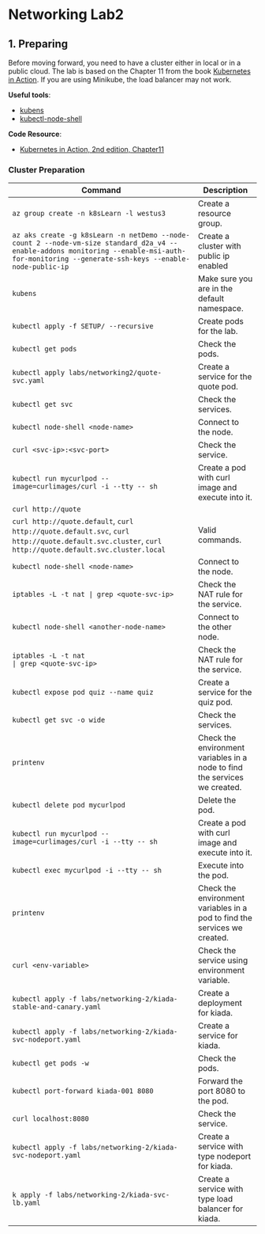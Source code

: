 # Networking Lab2

## 1. Preparing

Before moving forward, you need to have a cluster either in local or in a public cloud. The lab is based on the Chapter 11 from the book [Kubernetes in Action](https://www.manning.com/books/kubernetes-in-action). If you are using Minikube, the load balancer may not work.

**Useful tools**:

- [kubens](https://github.com/ahmetb/kubectx)
- [kubectl-node-shell](https://github.com/kvaps/kubectl-node-shell)

**Code Resource**:

- [Kubernetes in Action, 2nd edition, Chapter11](https://github.com/luksa/kubernetes-in-action-2nd-edition/tree/master/Chapter11)

### Cluster Preparation

| Command                                                                                                                                                                                                              | Description                                                                |
| -------------------------------------------------------------------------------------------------------------------------------------------------------------------------------------------------------------------- | -------------------------------------------------------------------------- |
| `az group create -n k8sLearn -l westus3`                                                                                                                                                                             | Create a resource group.                                                   |
| `az aks create -g k8sLearn -n netDemo --node-count 2 --node-vm-size standard_d2a_v4 --enable-addons monitoring --enable-msi-auth-for-monitoring --generate-ssh-keys --enable-node-public-ip`                         | Create a cluster with public ip enabled                                    |
| `kubens`                                                                                                                                                                                                             | Make sure you are in the default namespace.                                |
| `kubectl apply -f SETUP/ --recursive`                                                                                                                                                                                | Create pods for the lab.                                                   |
| `kubectl get pods`                                                                                                                                                                                                   | Check the pods.                                                            |
| `kubectl apply labs/networking2/quote-svc.yaml`                                                                                                                                                                      | Create a service for the quote pod.                                        |
| `kubectl get svc`                                                                                                                                                                                                    | Check the services.                                                        |
| `kubectl node-shell <node-name>`                                                                                                                                                                                     | Connect to the node.                                                       |
| `curl <svc-ip>:<svc-port>`                                                                                                                                                                                           | Check the service.                                                         |
| `kubectl run mycurlpod --image=curlimages/curl -i --tty -- sh`                                                                                                                                                       | Create a pod with curl image and execute into it.                          |
| `curl http://quote`
`curl http://quote.default`, `curl http://quote.default.svc`, `curl http://quote.default.svc.cluster`, `curl http://quote.default.svc.cluster.local`                                           | Valid commands.                                                            |
| `kubectl node-shell <node-name>`                                                                                                                                                                                     | Connect to the node.                                                       |
| `iptables -L -t nat \| grep <quote-svc-ip>`                                                                                                                                                                          | Check the NAT rule for the service.                                        |
| `kubectl node-shell <another-node-name>`                                                                                                                                                                             | Connect to the other node.                                                 |
| `iptables -L -t nat                                                                                                                                                                          \| grep <quote-svc-ip>` | Check the NAT rule for the service.                                        |
| `kubectl expose pod quiz --name quiz`                                                                                                                                                                                | Create a service for the quiz pod.                                         |
| `kubectl get svc -o wide`                                                                                                                                                                                            | Check the services.                                                        |
| `printenv`                                                                                                                                                                                                           | Check the environment variables in a node to find the services we created. |
| `kubectl delete pod mycurlpod`                                                                                                                                                                                       | Delete the pod.                                                            |
| `kubectl run mycurlpod --image=curlimages/curl -i --tty -- sh`                                                                                                                                                       | Create a pod with curl image and execute into it.                          |
| `kubectl exec mycurlpod -i --tty -- sh`                                                                                                                                                                              | Execute into the pod.                                                      |
| `printenv`                                                                                                                                                                                                           | Check the environment variables in a pod to find the services we created.  |
| `curl <env-variable>`                                                                                                                                                                                                | Check the service using environment variable.                              |
| `kubectl apply -f labs/networking-2/kiada-stable-and-canary.yaml`                                                                                                                                                    | Create a deployment for kiada.                                             |
| `kubectl apply -f labs/networking-2/kiada-svc-nodeport.yaml`                                                                                                                                                         | Create a service for kiada.                                                |
| `kubectl get pods -w`                                                                                                                                                                                                | Check the pods.                                                            |
| `kubectl port-forward kiada-001 8080`                                                                                                                                                                                | Forward the port 8080 to the pod.                                          |
| `curl localhost:8080`                                                                                                                                                                                                | Check the service.                                                         |
| `kubectl apply -f labs/networking-2/kiada-svc-nodeport.yaml`                                                                                                                                                         | Create a service with type nodeport for kiada.                             |
| `k apply -f labs/networking-2/kiada-svc-lb.yaml`                                                                                                                                                                     | Create a service with type load balancer for kiada.                        |
